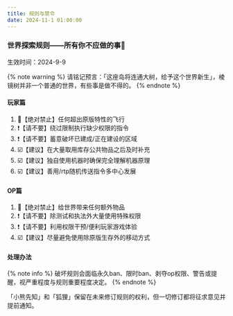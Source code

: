```yaml
---
title: 规则与禁令
date: 2024-11-1 01:00:00
---
```


### 世界探索规则——所有你不应做的事📖

生效时间：2024-9-9

{% note warning %}
请铭记预言：「这座岛将连通大树，给予这个世界新生」，棱镜树并非一个普通的世界，有些事是做不得的。
{% endnote %}

#### 玩家篇

1. 🚫【绝对禁止】任何超出原版特性的飞行
2. ❗【请不要】绕过限制执行缺少权限的指令
3. ❗【请不要】蓄意破坏已建成/正在建设的区域
4. ☑️【建议】在大量取用库存公共物品之后及时补充
5. ☑️【建议】独自使用机器时确保完全理解机器原理
6. ☑️【建议】善用/rtp随机传送指令多中心发展

#### OP篇

1. 🚫【绝对禁止】给世界带来任何额外物品
2. ❗【请不要】除测试和执法外大量使用特殊权限
3. ❗【请不要】利用权限干预/便利玩家游戏体验
4. ☑️【建议】尽量避免使用除原版生存外的移动方式

#### 处理办法

{% note info %}
破坏规则会面临永久ban、限时ban、剥夺op权限、警告或提醒，视严重程度与规则重要程度决定。
{% endnote %}

「小熊先知」和「狐狸」保留在未来修订规则的权利，但一切修订都将征求意见并提前通知。
